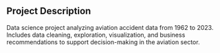 ## Project Description
Data science project analyzing aviation accident data from 1962 to 2023. Includes data cleaning, exploration, visualization, and business recommendations to support decision-making in the aviation sector.

